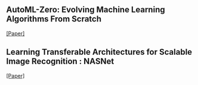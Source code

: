 
## AutoML-Zero: Evolving Machine Learning Algorithms From Scratch

[[Paper]](https://arxiv.org/pdf/2003.03384.pdf)

## Learning Transferable Architectures for Scalable Image Recognition : NASNet
[[Paper]](https://arxiv.org/pdf/1707.07012.pdf) 

